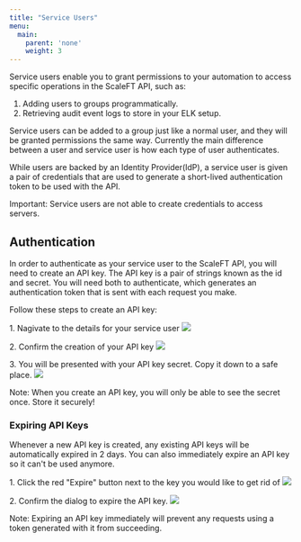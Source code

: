 ```yaml
---
title: "Service Users"
menu:
  main:
    parent: 'none'
    weight: 3
---
```


Service users enable you to grant permissions to your automation to
access specific operations in the ScaleFT API, such as:

1. Adding users to groups programmatically.
2. Retrieving audit event logs to store in your ELK setup.

Service users can be added to a group just like a normal user, and they
will be granted permissions the same way. Currently the main difference
between a user and service user is how each type of user authenticates.

While users are backed by an Identity Provider(IdP), a service user is
given a pair of credentials that are used to generate a short-lived
authentication token to be used with the API.

<div class="alert alert-warning">
Important: Service users are not able to create credentials to access servers.
</div>

## Authentication

In order to authenticate as your service user to the ScaleFT API, you will need to create an
API key. The API key is a pair of strings known as the id and secret.
You will need both to authenticate, which generates an authentication
token that is sent with each request you make.

Follow these steps to create an API key:

1\. Nagivate to the details for your service user
<img src="/docs/static/view-a-service-user.png" style="max-height: 621px;" />

2\. Confirm the creation of your API key
<img src="/docs/static/create-service-user-api-key.png" style="max-height: 621px;" />

3\. You will be presented with your API key secret. Copy it down to a safe place.
<img src="/docs/static/service-user-api-key-rotated.png" style="max-height: 621px;" />
<div class="alert alert-info">
Note: When you create an API key, you will only be able to see the secret once. Store it securely!
</div>

### Expiring API Keys

Whenever a new API key is created, any existing API keys will be
automatically expired in 2 days. You can also immediately expire an API
key so it can't be used anymore.

1\. Click the red "Expire" button next to the key you would like to get rid of
<img src="/docs/static/created-api-key-for-service-user.png" style="max-height: 621px;" />

2\. Confirm the dialog to expire the API key.
<img src="/docs/static/expire-service-user-api-key.png" style="max-height: 621px;" />
<div class="alert alert-danger">
Note: Expiring an API key immediately will prevent any requests using a token generated with it from succeeding.
</div>
